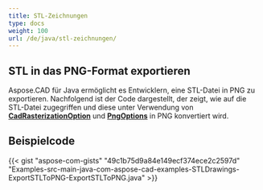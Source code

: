 ```yaml
---
title: STL-Zeichnungen
type: docs
weight: 100
url: /de/java/stl-zeichnungen/
---
```


## **STL in das PNG-Format exportieren**

Aspose.CAD für Java ermöglicht es Entwicklern, eine STL-Datei in PNG zu exportieren. Nachfolgend ist der Code dargestellt, der zeigt, wie auf die STL-Datei zugegriffen und diese unter Verwendung von [**CadRasterizationOption**](https://reference.aspose.com/cad/java/com.aspose.cad.imageoptions/CadRasterizationOptions) und [**PngOptions**](https://reference.aspose.com/cad/java/com.aspose.cad.imageoptions/PngOptions) in PNG konvertiert wird.

## Beispielcode

{{< gist "aspose-com-gists" "49c1b75d9a84e149ecf374ece2c2597d" "Examples-src-main-java-com-aspose-cad-examples-STLDrawings-ExportSTLToPNG-ExportSTLToPNG.java" >}}
